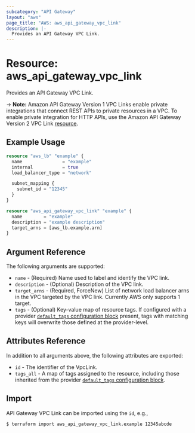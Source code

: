```yaml
---
subcategory: "API Gateway"
layout: "aws"
page_title: "AWS: aws_api_gateway_vpc_link"
description: |-
  Provides an API Gateway VPC Link.
---
```


# Resource: aws_api_gateway_vpc_link

Provides an API Gateway VPC Link.

-> **Note:** Amazon API Gateway Version 1 VPC Links enable private integrations that connect REST APIs to private resources in a VPC.
To enable private integration for HTTP APIs, use the Amazon API Gateway Version 2 VPC Link [resource](/docs/providers/aws/r/apigatewayv2_vpc_link.html).

## Example Usage

```terraform
resource "aws_lb" "example" {
  name               = "example"
  internal           = true
  load_balancer_type = "network"

  subnet_mapping {
    subnet_id = "12345"
  }
}

resource "aws_api_gateway_vpc_link" "example" {
  name        = "example"
  description = "example description"
  target_arns = [aws_lb.example.arn]
}
```

## Argument Reference

The following arguments are supported:

* `name` - (Required) Name used to label and identify the VPC link.
* `description` - (Optional) Description of the VPC link.
* `target_arns` - (Required, ForceNew) List of network load balancer arns in the VPC targeted by the VPC link. Currently AWS only supports 1 target.
* `tags` - (Optional) Key-value map of resource tags. If configured with a provider [`default_tags` configuration block](https://registry.terraform.io/providers/hashicorp/aws/latest/docs#default_tags-configuration-block) present, tags with matching keys will overwrite those defined at the provider-level.

## Attributes Reference

In addition to all arguments above, the following attributes are exported:

* `id` - The identifier of the VpcLink.
* `tags_all` - A map of tags assigned to the resource, including those inherited from the provider [`default_tags` configuration block](https://registry.terraform.io/providers/hashicorp/aws/latest/docs#default_tags-configuration-block).

## Import

API Gateway VPC Link can be imported using the `id`, e.g.,

```
$ terraform import aws_api_gateway_vpc_link.example 12345abcde
```
